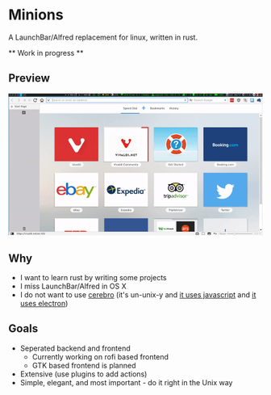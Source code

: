 # Minions

A LaunchBar/Alfred replacement for linux, written in rust.

** Work in progress **

## Preview

![](./images/preview.gif)

## Why

- I want to learn rust by writing some projects
- I miss LaunchBar/Alfred in OS X
- I do not want to use [cerebro](https://cerebroapp.com/) (it's un-unix-y and [it uses javascript](https://dorey.github.io/JavaScript-Equality-Table/) and [it uses electron](https://josephg.com/blog/electron-is-flash-for-the-desktop/))

## Goals

- Seperated backend and frontend
    - Currently working on rofi based frontend
    - GTK based frontend is planned
- Extensive (use plugins to add actions)
- Simple, elegant, and most important - do it right in the Unix way

